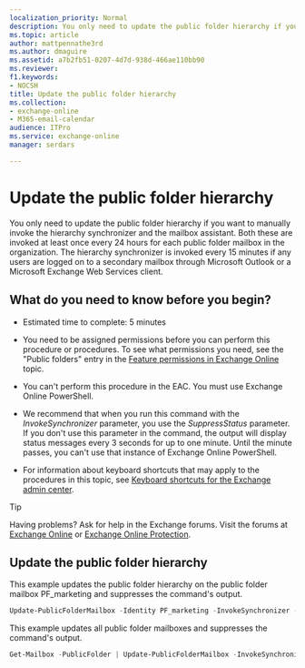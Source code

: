 ```yaml
---
localization_priority: Normal
description: You only need to update the public folder hierarchy if you want to manually invoke the hierarchy synchronizer and the mailbox assistant. Both these are invoked at least once every 24 hours for each public folder mailbox in the organization. The hierarchy synchronizer is invoked every 15 minutes if any users are logged on to a secondary mailbox through Microsoft Outlook or a Microsoft Exchange Web Services client.
ms.topic: article
author: mattpennathe3rd
ms.author: dmaguire
ms.assetid: a7b2fb51-0207-4d7d-938d-466ae110bb90
ms.reviewer: 
f1.keywords:
- NOCSH
title: Update the public folder hierarchy
ms.collection: 
- exchange-online
- M365-email-calendar
audience: ITPro
ms.service: exchange-online
manager: serdars

---
```


# Update the public folder hierarchy

You only need to update the public folder hierarchy if you want to manually invoke the hierarchy synchronizer and the mailbox assistant. Both these are invoked at least once every 24 hours for each public folder mailbox in the organization. The hierarchy synchronizer is invoked every 15 minutes if any users are logged on to a secondary mailbox through Microsoft Outlook or a Microsoft Exchange Web Services client.

## What do you need to know before you begin?

- Estimated time to complete: 5 minutes

- You need to be assigned permissions before you can perform this procedure or procedures. To see what permissions you need, see the "Public folders" entry in the [Feature permissions in Exchange Online](../../permissions-exo/feature-permissions.md) topic.

- You can't perform this procedure in the EAC. You must use Exchange Online PowerShell.

- We recommend that when you run this command with the _InvokeSynchronizer_ parameter, you use the _SuppressStatus_ parameter. If you don't use this parameter in the command, the output will display status messages every 3 seconds for up to one minute. Until the minute passes, you can't use that instance of Exchange Online PowerShell.

- For information about keyboard shortcuts that may apply to the procedures in this topic, see [Keyboard shortcuts for the Exchange admin center](../../accessibility/keyboard-shortcuts-in-admin-center.md).

> [!TIP]
> Having problems? Ask for help in the Exchange forums. Visit the forums at [Exchange Online](https://go.microsoft.com/fwlink/p/?linkId=267542) or [Exchange Online Protection](https://go.microsoft.com/fwlink/p/?linkId=285351).

## Update the public folder hierarchy

This example updates the public folder hierarchy on the public folder mailbox PF_marketing and suppresses the command's output.

```PowerShell
Update-PublicFolderMailbox -Identity PF_marketing -InvokeSynchronizer -SuppressStatus
```

This example updates all public folder mailboxes and suppresses the command's output.

```PowerShell
Get-Mailbox -PublicFolder | Update-PublicFolderMailbox -InvokeSynchronizer -SuppressStatus
```
